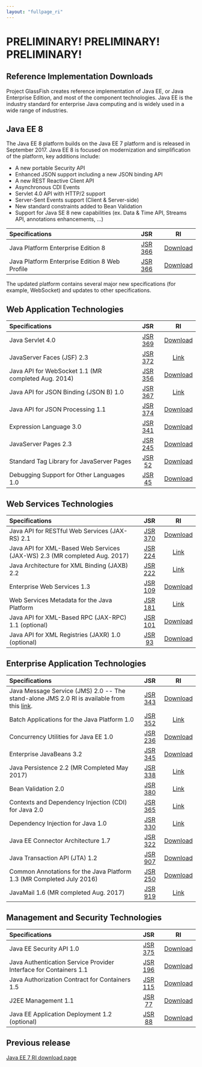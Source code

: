 ```yaml
---
layout: "fullpage_ri"
---
```


# PRELIMINARY! PRELIMINARY! PRELIMINARY! #

## Reference Implementation Downloads ##

Project GlassFish creates reference implementation of Java EE, or Java Enterprise Edition, and most of the component technologies. Java EE is the industry standard for enterprise Java computing and is widely used in a wide range of industries.

## Java EE 8 ##

The Java EE 8 platform builds on the Java EE 7 platform and is released in September 2017.
Java EE 8 is focused on modernization and simplification of the platform, key additions include:
- A new portable Security API
- Enhanced JSON support including a new JSON binding API
- A new REST Reactive Client API
- Asynchronous CDI Events
- Servlet 4.0 API with HTTP/2 support
- Server-Sent Events support (Client & Server-side)
- New standard constraints added to Bean Validation
- Support for Java SE 8 new capabilities (ex. Data & Time API, Streams API, annotations enhancements, ...) 

| Specifications 	|JSR             	|RI       	|
|:---	|:---:|:---:|
| Java Platform Enterprise Edition 8       	| [JSR 366](http://jcp.org/en/jsr/detail?id=366) 	| [Download](http://download.java.net/glassfish/5.0/release/javaee8-ri.zip)|
| Java Platform Enterprise Edition 8 Web Profile |[JSR 366](http://jcp.org/en/jsr/detail?id=366)   	|[Download](http://download.java.net/glassfish/5.0/release/javaee8-ri-web.zip) |

The updated platform contains several major new specifications (for example, WebSocket) and updates to other specifications.


## Web Application Technologies ##

| Specifications 	|JSR             	|RI       	|
|:---	|:---:|:---:|
|Java Servlet 4.0| [JSR 369](https://jcp.org/en/jsr/detail?id=369) | [Download](http://download.java.net/glassfish/5.0/release/javaee8-ri.zip)|
|JavaServer Faces (JSF) 2.3 | [JSR 372](https://jcp.org/en/jsr/detail?id=372) 	| [Link](https://javaserverfaces.github.io/)|
|Java API for WebSocket 1.1 (MR completed Aug. 2014) | [JSR 356](https://jcp.org/en/jsr/detail?id=356) 	| [Download](http://download.java.net/glassfish/5.0/release/javaee8-ri.zip)|
|Java API for JSON Binding (JSON B) 1.0| [JSR 367](https://jcp.org/en/jsr/detail?id=367) 	| [Link](https://projects.eclipse.org/projects/rt.yasson/downloads)|
|Java API for JSON Processing 1.1| [JSR 374](https://jcp.org/en/jsr/detail?id=374) 	| [Download](http://download.java.net/glassfish/5.0/release/javaee8-ri.zip)|
|Expression Language 3.0| [JSR 341](https://jcp.org/en/jsr/detail?id=341) 	| [Download](http://download.java.net/glassfish/5.0/release/javaee8-ri.zip)|
|JavaServer Pages 2.3| [JSR 245](http://jcp.org/en/jsr/detail?id=245) 	| [Download](http://download.java.net/glassfish/5.0/release/javaee8-ri.zip)|
|Standard Tag Library for JavaServer Pages| [JSR 52](http://jcp.org/en/jsr/detail?id=52) 	| [Download](http://download.java.net/glassfish/5.0/release/javaee8-ri.zip)|
|Debugging Support for Other Languages 1.0| [JSR 45](http://jcp.org/en/jsr/detail?id=45) 	| [Download](http://download.java.net/glassfish/5.0/release/javaee8-ri.zip)|

## Web Services Technologies ###

| Specifications 	|JSR             	|RI       	|
|:---	|:---:|:---:|
|Java API for RESTful Web Services (JAX-RS) 2.1| [JSR 370](http://jcp.org/en/jsr/detail?id=370) | [Download](https://maven.java.net/content/repositories/releases/org/glassfish/jersey/bundles/jaxrs-ri/2.26/jaxrs-ri-2.26.zip)|
|Java API for XML-Based Web Services (JAX-WS) 2.3 (MR completed Aug. 2017)| [JSR 224](http://jcp.org/en/jsr/detail?id=224) | [Link](https://javaee.github.io/metro-jax-ws/)|
|Java Architecture for XML Binding (JAXB) 2.2| [JSR 222](http://jcp.org/en/jsr/detail?id=222) | [Link](https://javaee.github.io/jaxb-v2/)|
|Enterprise Web Services 1.3| [JSR 109](http://jcp.org/en/jsr/detail?id=109) | [Download](http://download.java.net/glassfish/5.0/release/javaee8-ri.zip)|
|Web Services Metadata for the Java Platform| [JSR 181](http://jcp.org/en/jsr/detail?id=181) | [Link](https://javaee.github.io/metro-jax-ws/)|
|Java API for XML-Based RPC (JAX-RPC) 1.1 (optional)| [JSR 101](http://jcp.org/en/jsr/detail?id=101) | [Download](http://download.java.net/glassfish/5.0/release/javaee8-ri.zip)|
|Java API for XML Registries (JAXR) 1.0 (optional)| [JSR 93](http://jcp.org/en/jsr/detail?id=93) | [Download](http://download.java.net/glassfish/5.0/release/javaee8-ri.zip)|

## Enterprise Application Technologies ###

| Specifications 	|JSR             	|RI       	|
|:---	|:---:|:---:|
|Java Message Service (JMS) 2.0 -- The stand-alone JMS 2.0 RI is available from this [link](https://javaee.github.io/openmq/www/downloads/ri/).| [JSR 343](http://jcp.org/en/jsr/detail?id=343) | [Download](http://download.java.net/glassfish/5.0/release/javaee8-ri.zip)|
|Batch Applications for the Java Platform 1.0| [JSR 352](http://jcp.org/en/jsr/detail?id=352) | [Link](https://github.com/WASdev/standards.jsr352.jbatch/releases/tag/impl-1.0)|
|Concurrency Utilities for Java EE 1.0| [JSR 236](http://jcp.org/en/jsr/detail?id=236) | [Download](http://download.java.net/glassfish/5.0/release/javaee8-ri.zip)|
|Enterprise JavaBeans 3.2| [JSR 345](http://jcp.org/en/jsr/detail?id=345) | [Download](http://download.java.net/glassfish/5.0/release/javaee8-ri.zip)|
|Java Persistence 2.2 (MR Completed May 2017)| [JSR 338](http://jcp.org/en/jsr/detail?id=338) | [Link](http://www.eclipse.org/eclipselink/downloads/ri.php)|
|Bean Validation 2.0| [JSR 380](http://jcp.org/en/jsr/detail?id=380) | [Link](http://beanvalidation.org/2.0/ri/)|
|Contexts and Dependency Injection (CDI) for Java 2.0| [JSR 365](http://jcp.org/en/jsr/detail?id=365) | [Link](http://download.jboss.org/weld/3.0.0.Final/)|
|Dependency Injection for Java 1.0| [JSR 330](http://jcp.org/en/jsr/detail?id=330) | [Link](https://code.google.com/archive/p/atinject/downloads)|
|Java EE Connector Architecture 1.7| [JSR 322](http://jcp.org/en/jsr/detail?id=322) | [Download](http://download.java.net/glassfish/5.0/release/javaee8-ri.zip)|
|Java Transaction API (JTA) 1.2| [JSR 907](http://jcp.org/en/jsr/detail?id=907) | [Download](http://download.java.net/glassfish/5.0/release/javaee8-ri.zip)|
|Common Annotations for the Java Platform 1.3 (MR Completed July 2016)| [JSR 250](http://jcp.org/en/jsr/detail?id=250) | [Download](http://download.java.net/glassfish/5.0/release/javaee8-ri.zip)|
|JavaMail 1.6 (MR completed Aug. 2017)| [JSR 919](http://jcp.org/en/jsr/detail?id=919) | [Link](https://javaee.github.io/javamail/)|

## Management and Security Technologies ###

| Specifications 	|JSR             	|RI       	|
|:---	|:---:|:---:|
|Java EE Security API 1.0| [JSR 375](http://jcp.org/en/jsr/detail?id=375) | [Download](http://download.java.net/glassfish/5.0/release/javaee8-ri.zip)|
|Java Authentication Service Provider Interface for Containers 1.1| [JSR 196](http://jcp.org/en/jsr/detail?id=196) | [Download](http://download.java.net/glassfish/5.0/release/javaee8-ri.zip)|
|Java Authorization Contract for Containers 1.5| [JSR 115](http://jcp.org/en/jsr/detail?id=115) | [Download](http://download.java.net/glassfish/5.0/release/javaee8-ri.zip)|
|J2EE Management 1.1| [JSR 77](http://jcp.org/en/jsr/detail?id=77) | [Download](http://download.java.net/glassfish/5.0/release/javaee8-ri.zip)|
|Java EE Application Deployment 1.2 (optional)| [JSR 88](http://jcp.org/en/jsr/detail?id=88) | [Download](http://download.java.net/glassfish/5.0/release/javaee8-ri.zip)|

## Previous release ###

[Java EE 7 RI download page](https://javaee.github.io/glassfish/downloads/ri/index.html)

